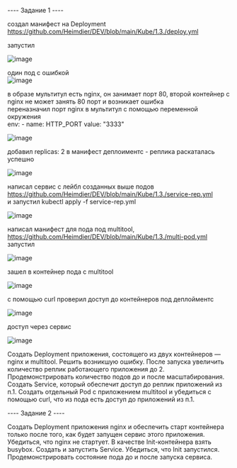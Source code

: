 ---- Задание 1 ----   

создал манифест на Deployment https://github.com/Heimdier/DEV/blob/main/Kube/1.3./deploy.yml

запустил   

![image](https://github.com/user-attachments/assets/909f66bb-8e1f-45e0-ab15-7f33e8ab51dd)

один под с ошибкой    
![image](https://github.com/user-attachments/assets/5a8ff165-b35e-4d4b-8eb0-335b363132c4)

в образе мультитул есть nginx, он занимает порт 80, второй контейнер с nginx не может занять 80 порт и возникает ошибка    
переназначил порт nginx в мультитул с помощью переменной окружения     
        env:
        - name: HTTP_PORT
          value: "3333"

![image](https://github.com/user-attachments/assets/046d84d5-8617-4cbe-867f-0523a41e521f)

добавил   replicas: 2  в манифест деплоиментс - реплика раскаталась успешно

![image](https://github.com/user-attachments/assets/16a31df5-b44d-4760-9dc9-a546d9b02ea1)

написал сервис с лейбл созданных выше подов   https://github.com/Heimdier/DEV/blob/main/Kube/1.3./service-rep.yml   
и запустил kubectl apply -f service-rep.yml  

![image](https://github.com/user-attachments/assets/a6e6c502-bd56-42ef-bb1b-f09def08eaff)

написал манифест для пода под multitool, https://github.com/Heimdier/DEV/blob/main/Kube/1.3./multi-pod.yml  
запустил

![image](https://github.com/user-attachments/assets/d1758b1a-2ae9-4028-ac7c-3c39d70f5647)

зашел в контейнер пода с multitool   

![image](https://github.com/user-attachments/assets/0cfa3900-5584-4e52-a13b-9d719e123cdb)

с помощью curl проверил доступ до контейнеров под деплойментс   

![image](https://github.com/user-attachments/assets/561c03c2-2af9-45f2-8bee-7fe8ef9e657f)

доступ через сервис    

![image](https://github.com/user-attachments/assets/401e01c6-5be3-4d18-b3f9-ac0109c002ee)




Создать Deployment приложения, состоящего из двух контейнеров — nginx и multitool. Решить возникшую ошибку.
После запуска увеличить количество реплик работающего приложения до 2.
Продемонстрировать количество подов до и после масштабирования.
Создать Service, который обеспечит доступ до реплик приложений из п.1.
Создать отдельный Pod с приложением multitool и убедиться с помощью curl, что из пода есть доступ до приложений из п.1.




---- Задание 2 ----    




Создать Deployment приложения nginx и обеспечить старт контейнера только после того, как будет запущен сервис этого приложения.
Убедиться, что nginx не стартует. В качестве Init-контейнера взять busybox.
Создать и запустить Service. Убедиться, что Init запустился.
Продемонстрировать состояние пода до и после запуска сервиса.

